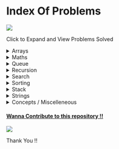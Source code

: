 # Index Of Problems

<a href ="https://github.com/Jiganesh/High-On-DSA/blob/main/.dev/allProblemsSolved.md"><img src="https://img.shields.io/badge/Total Problems Solved- 96 -brightgreen?"></a>



Click to Expand and View Problems Solved
<details>
<summary>Arrays</summary>

- https://leetcode.com/problems/two-sum/ ```Easy```
- https://leetcode.com/problems/two-sum-ii-input-array-is-sorted/ ```Easy```
- https://leetcode.com/problems/build-array-from-permutation/ ```Easy```
- https://leetcode.com/problems/concatenation-of-array/ ```Easy```
- https://leetcode.com/problems/running-sum-of-1d-array/ ```Easy```
- https://leetcode.com/problems/richest-customer-wealth/ ```Easy```
- https://leetcode.com/problems/shuffle-the-array/ ```Easy```
- https://leetcode.com/problems/number-of-good-pairs/ ```Easy```
- https://leetcode.com/problems/how-many-numbers-are-smaller-than-the-current-number/ ```Easy```
- https://leetcode.com/problems/create-target-array-in-the-given-order/ ```Easy```
- https://leetcode.com/problems/check-if-the-sentence-is-pangram/ ```Easy```
- https://leetcode.com/problems/count-items-matching-a-rule/ ```Easy```
- https://leetcode.com/problems/find-the-highest-altitude/ ```Easy```
- https://leetcode.com/problems/flipping-an-image/ ```Easy```
- https://leetcode.com/problems/find-first-palindromic-string-in-the-array/ ```Easy```
- https://leetcode.com/problems/matrix-diagonal-sum/ ```Easy```
- https://leetcode.com/problems/maximum-subarray/ ```Easy```
- https://leetcode.com/problems/kids-with-the-greatest-number-of-candies/ ```Easy```
- https://leetcode.com/problems/kids-with-the-greatest-number-of-candies/ ```Easy```
- https://leetcode.com/problems/transpose-matrix/ ```Easy```
- https://leetcode.com/problems/find-numbers-with-even-number-of-digits/ ```Easy```
- https://leetcode.com/problems/add-to-array-form-of-integer/ ```Easy```
- https://leetcode.com/problems/maximum-population-year/ ```Easy```
- https://leetcode.com/problems/find-n-unique-integers-sum-up-to-zero/ ```Easy```
- https://leetcode.com/problems/determine-whether-matrix-can-be-obtained-by-rotation/ ```Easy```
- https://leetcode.com/problems/cells-with-odd-values-in-a-matrix/ ```Easy```
- https://leetcode.com/problems/matrix-diagonal-sum/ ```Easy```
- https://leetcode.com/problems/plus-one/ ```Easy```
- https://leetcode.com/problems/lucky-numbers-in-a-matrix/ ```Easy```
- https://leetcode.com/problems/reshape-the-matrix/ ```Easy```
- https://leetcode.com/problems/remove-duplicates-from-sorted-array/ ```Easy```
- https://leetcode.com/problems/spiral-matrix/ ```Medium```
- https://leetcode.com/problems/spiral-matrix-ii/ ```Medium```
- https://leetcode.com/problems/spiral-matrix-iii/ ```Medium``` ```Recommended```
- https://leetcode.com/problems/set-matrix-zeroes/ ```Medium```
- https://leetcode.com/problems/product-of-array-except-self/ ```Medium```
- https://leetcode.com/problems/number-of-smooth-descent-periods-of-a-stock/ ```Medium```
- https://leetcode.com/problems/find-first-and-last-position-of-element-in-sorted-array/ ```Medium```
- https://leetcode.com/problems/jump-game/ ```Medium```
- https://leetcode.com/problems/rotate-array/ ```Medium```
- https://leetcode.com/problems/sort-colors/ ```Medium```
- https://leetcode.com/problems/house-robber/ ```Medium```

<details>
<summary>LinkedLists</summary>

- https://leetcode.com/problems/maximum-twin-sum-of-a-linked-list/ ```Medium```


</details>


</details>

<details>
<summary>Maths</summary>

- https://leetcode.com/problems/find-numbers-with-even-number-of-digits/ ```Easy```
- https://leetcode.com/problems/smallest-integer-divisible-by-k/ ```Medium```
</details>

<details>
<summary>Queue</summary>

- https://leetcode.com/problems/implement-queue-using-stacks/ ```Easy```
- https://leetcode.com/problems/time-needed-to-buy-tickets/ ```Easy```
- [https://www.codingninjas.com/reverse-first-k-elements-of-queue](https://www.codingninjas.com/codestudio/guided-paths/data-structures-algorithms/content/118523/offering/1380947?leftPanelTab=0) ```Easy```
- https://leetcode.com/problems/design-circular-queue/ ```Medium```
- https://leetcode.com/problems/find-the-winner-of-the-circular-game/ ```Medium```
- https://leetcode.com/problems/design-front-middle-back-queue/ ```Medium```
- https://leetcode.com/problems/product-of-the-last-k-numbers/ ```Medium```
</details>

<details>
<summary>Recursion</summary>

- https://leetcode.com/problems/number-of-steps-to-reduce-a-number-to-zero/ ```Easy```

</details>


<details>
<summary>Search</summary>

- https://leetcode.com/problems/binary-search/ ```Very Easy```
- https://leetcode.com/problems/richest-customer-wealth/ ```Very Easy```
- https://leetcode.com/problems/sqrtx/ ```Very Easy```
- https://leetcode.com/problems/first-bad-version/ ```Very Easy```
- https://leetcode.com/problems/valid-perfect-square/ ```Very Easy```
- https://leetcode.com/problems/guess-number-higher-or-lower/ ```Very Easy```
- https://leetcode.com/problems/find-smallest-letter-greater-than-target/ ```Easy```
- https://leetcode.com/problems/peak-index-in-a-mountain-array/ ```Easy```
- https://leetcode.com/problems/find-peak-element/ ```Easy```
- https://leetcode.com/problems/arranging-coins/ ```Easy```
- https://leetcode.com/problems/check-if-n-and-its-double-exist/ ```Easy```
- https://leetcode.com/problems/fair-candy-swap/ ```Easy```
- https://leetcode.com/problems/kth-missing-positive-number/ ```Easy```
- https://leetcode.com/problems/intersection-of-two-arrays/ ```Easy```
- https://leetcode.com/problems/intersection-of-two-arrays-ii/ ```Easy```
- https://leetcode.com/problems/special-array-with-x-elements-greater-than-or-equal-x/ ```Easy```
- https://leetcode.com/problems/search-insert-position/ ```Easy```
- https://leetcode.com/problems/count-negative-numbers-in-a-sorted-matrix/ ```Easy```
- https://www.geeksforgeeks.org/find-rotation-count-rotated-sorted-array/ ```Easy```
- https://leetcode.com/problems/find-first-and-last-position-of-element-in-sorted-array/ ```Easy```
- https://leetcode.com/problems/find-minimum-in-rotated-sorted-array/ ```Medium```
- https://leetcode.com/problems/find-right-interval/ ```Medium```
- https://leetcode.com/problems/find-peak-element/ ```Medium```
- https://leetcode.com/problems/find-peak-element/ ```Medium```
- https://leetcode.com/problems/reach-a-number/ ```Medium```
- https://leetcode.com/problems/search-a-2d-matrix/ ```Medium```
- https://leetcode.com/problems/search-a-2d-matrix-ii/ ```Medium```
- https://leetcode.com/problems/search-in-rotated-sorted-array/ ```Medium```
- https://leetcode.com/problems/search-in-rotated-sorted-array-ii/ ```Medium```
- https://leetcode.com/problems/single-element-in-a-sorted-array/ ```Medium```
- https://leetcode.com/problems/find-in-mountain-array/ ```Hard```
</details>

<details>
<summary>Sorting</summary>

- BubbleSort
- CycleSort
    - https://leetcode.com/problems/missing-number/ ```Easy```
    - https://leetcode.com/problems/set-mismatch/ ```Easy```
    - https://leetcode.com/problems/find-all-numbers-disappeared-in-an-array/ ```Easy```
    - https://leetcode.com/problems/find-the-duplicate-number/ ```Medium```
    - https://leetcode.com/problems/find-all-duplicates-in-an-array/ ```Medium```

- InsertionSort
- SelectionSort
</details>

<details>
<summary>Stack</summary>

- https://leetcode.com/problems/min-stack/ ```Easy```
- https://leetcode.com/problems/backspace-string-compare/ ```Easy```
- https://leetcode.com/problems/implement-stack-using-queues/ ```Easy```
- https://leetcode.com/problems/valid-parentheses/ ```Easy```
- https://leetcode.com/problems/next-greater-element-i/ ```Easy```
- https://www.interviewbit.com/problems/nearest-smaller-element/# ```Easy```
- https://practice.geeksforgeeks.org/problems/sort-a-stack/1 ```Easy```
- https://leetcode.com/problems/largest-rectangle-in-histogram/ ```Hard```
- https://leetcode.com/problems/maximal-rectangle/ ```Hard```
</details>


<details>
<summary>Strings</summary>

- https://leetcode.com/problems/find-first-palindromic-string-in-the-array/ ```Easy```
- https://leetcode.com/problems/capitalize-the-title/ ```Easy```
- https://leetcode.com/problems/adding-spaces-to-a-string/ ```Medium```
- https://leetcode.com/problems/longest-palindrome-by-concatenating-two-letter-words/ ```Medium```


</details>

<details>
<summary>Concepts / Miscelleneous </summary>

- recursion
    - Print Number from 1 to N && from N to 1 && from 1 to N and N to 1 in same
    - Sum and Product ```Factorial``` of Number from 1 To N
    - Sum and Product of Digits in a  Number
    - Reverse A Number
    - Maximize The Number By Swapping Adjacent Two Digits ```Not Yet Solved```

- binarySearch
    - Order Agnostic Binary Search ```Binary Search```
    - Search in Infinite Array ```Binary Search```
    - Find Binary Search Ceiling Value ```Binary Search```
    - Find Binary Search Floor Value```Binary Search```
    - Find Pivot in Rotated Sorted Array ```Binary Search```
    - Find Pivot in Rotated Sorted Element with Duplicates  ```Binary Search```
    - Rotation Count for Rotated Array ```Binary Search```
    - Search in Sorted Row and Column Wise Matrix ```Binary Search```
    - Search a Matrix sorted Row and Column wise ```Binary Search , Matrix```
    - Search a Sorted Matrix ```Binary Search , Matrix```
</details>


<a href= "https://github.com/Jiganesh/High-On-DSA/blob/main/.dev/guidelines.md" title ="Click Me !!"><h4> Wanna Contribute to this repository !! </h4></a>

<a href = "https://github.com/Jiganesh/High-On-DSA/blob/main/.dev/resourcesWorthReading.md" title ="Click Me!"><img src="https://img.shields.io/badge/-Resources%20Worth%20Reading-blueviolet"></a>

Thank You !! 
